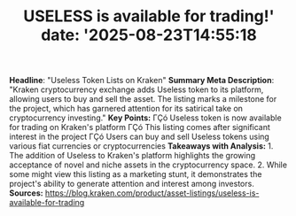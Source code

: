 ﻿---
title: "USELESS is available for trading!'
date: '2025-08-23T14:55:18"
category: "Markets"
summary: ""
slug: "useless is available for trading"
source_urls:
  - "https://blog.kraken.com/product/asset-listings/useless-is-available-for-trading"
seo:
  title: "USELESS is available for trading! | Hash n Hedge'
  description: '"
  keywords: ["news", "markets", "brief"]
---
**Headline**: "Useless Token Lists on Kraken"  **Summary Meta Description**: "Kraken cryptocurrency exchange adds Useless token to its platform, allowing users to buy and sell the asset. The listing marks a milestone for the project, which has garnered attention for its satirical take on cryptocurrency investing."  **Key Points:**  ΓÇó Useless token is now available for trading on Kraken's platform ΓÇó This listing comes after significant interest in the project ΓÇó Users can buy and sell Useless tokens using various fiat currencies or cryptocurrencies  **Takeaways with Analysis:**  1. The addition of Useless to Kraken's platform highlights the growing acceptance of novel and niche assets in the cryptocurrency space. 2. While some might view this listing as a marketing stunt, it demonstrates the project's ability to generate attention and interest among investors.  **Sources:** https://blog.kraken.com/product/asset-listings/useless-is-available-for-trading 
